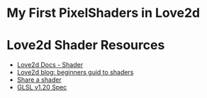 # My First PixelShaders in Love2d

# Love2d Shader Resources

* [Love2d Docs - Shader](https://love2d.org/wiki/Shader)
* [Love2d blog: beginners guid to shaders](https://blogs.love2d.org/content/beginners-guide-shaders)
* [Share a shader](https://love2d.org/forums/viewtopic.php?f=4&t=3733)
* [GLSL v1.20 Spec](https://registry.khronos.org/OpenGL/specs/gl/GLSLangSpec.1.20.pdf)